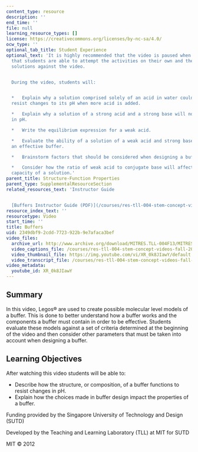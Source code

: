 ```yaml
---
content_type: resource
description: ''
end_time: ''
file: null
learning_resource_types: []
license: https://creativecommons.org/licenses/by-nc-sa/4.0/
ocw_type: ''
optional_tab_title: Student Experience
optional_text: 'It is highly recommended that the video is paused when prompted so
  that students are able to attempt the activities on their own and then check their
  solutions against the video.


  During the video, students will:


  *   Explain why a solution comprised solely of an acid in water could not effectively
  resist changes to its pH when more acid is added.

  *   Explain why a solution of a strong acid and a strong base will not resist changes
  in pH.

  *   Write the equilibrium expression for a weak acid.

  *   Evaluate the ability of a solution of a weak acid and strong base to create
  an effective buffer.

  *   Brainstorm factors that should be considered when designing a buffer solution.

  *   Consider how the ratio of weak acid to conjugate base will affect the buffering
  capacity of a solution.'
parent_title: Structure-Function Properties
parent_type: SupplementalResourceSection
related_resources_text: 'Instructor Guide


  [Buffers Instructor Guide (PDF)](/courses/res-tll-004-stem-concept-videos-fall-2013/resources/mitres_tll-004f13_buffeig)'
resource_index_text: ''
resourcetype: Video
start_time: ''
title: Buffers
uid: 2349dbf9-2cdd-7723-922b-9e7afaca3bef
video_files:
  archive_url: http://www.archive.org/download/MITRES.TLL-004F13/MITRES_TLL-004F13_buffers_300k.mp4
  video_captions_file: /courses/res-tll-004-stem-concept-videos-fall-2013/fa825295664e571d81264eb8932e8eab_XR_0k8JIawY.vtt
  video_thumbnail_file: https://img.youtube.com/vi/XR_0k8JIawY/default.jpg
  video_transcript_file: /courses/res-tll-004-stem-concept-videos-fall-2013/2ff98d6aabab2f2675181916eaccfaf1_XR_0k8JIawY.pdf
video_metadata:
  youtube_id: XR_0k8JIawY
---
```


Summary
-------

In this video, Legos® are used to create possible molecular level models of a buffer. This is done to better understand how a buffer works and the components a buffer must contain in order to be effective. Students evaluate these models against a set of criteria determined at the beginning of the video and then consider other parameters that must be taken into account when designing a buffer.

Learning Objectives
-------------------

After watching this video students will be able to:

*   Describe how the structure, or composition, of a buffer functions to resist changes in pH.
*   Explain how the choices made in buffer design impact the properties of a buffer.

Funding provided by the Singapore University of Technology and Design (SUTD)

Developed by the Teaching and Learning Laboratory (TLL) at MIT for SUTD

MIT © 2012

